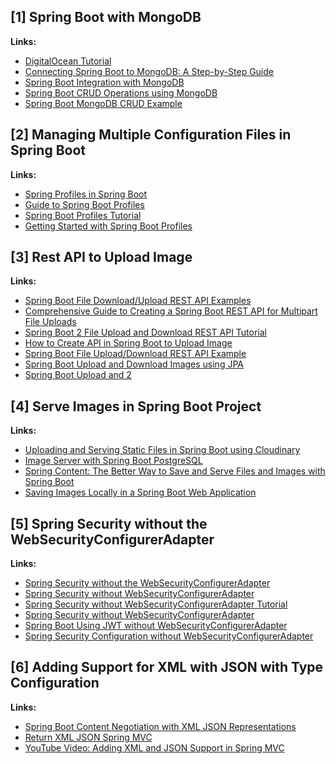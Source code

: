 ## [1] Spring Boot with MongoDB

**Links:**
- [DigitalOcean Tutorial](https://www.digitalocean.com/community/tutorials/spring-boot-mongodb)
- [Connecting Spring Boot to MongoDB: A Step-by-Step Guide](https://medium.com/@samuelcatalano/connecting-spring-boot-to-mongodb-a-step-by-step-guide-b9f2fd9e872d)
- [Spring Boot Integration with MongoDB](https://medium.com/@contactkumaramit9139/spring-boot-integration-with-mongodb-c24e48f12ba7)
- [Spring Boot CRUD Operations using MongoDB](https://www.geeksforgeeks.org/spring-boot-crud-operations-using-mongodb/)
- [Spring Boot MongoDB CRUD Example](https://www.bezkoder.com/spring-boot-mongodb-crud/#google_vignette)

## [2] Managing Multiple Configuration Files in Spring Boot

**Links:**
- [Spring Profiles in Spring Boot](https://howtodoinjava.com/spring-boot/spring-profiles/)
- [Guide to Spring Boot Profiles](https://reflectoring.io/spring-boot-profiles/)
- [Spring Boot Profiles Tutorial](https://www.springboottutorial.com/spring-boot-profiles)
- [Getting Started with Spring Boot Profiles](https://medium.com/javarevisited/getting-started-with-spring-boot-profiles-1e00159f0542)

## [3] Rest API to Upload Image

**Links:**
- [Spring Boot File Download/Upload REST API Examples](https://www.codejava.net/frameworks/spring-boot/file-download-upload-rest-api-examples)
- [Comprehensive Guide to Creating a Spring Boot REST API for Multipart File Uploads](https://medium.com/@patelsajal2/how-to-create-a-spring-boot-rest-api-for-multipart-file-uploads-a-comprehensive-guide-b4d95ce3022b)
- [Spring Boot 2 File Upload and Download REST API Tutorial](https://www.javaguides.net/2018/11/spring-boot-2-file-upload-and-download-rest-api-tutorial.html#google_vignette)
- [How to Create API in Spring Boot to Upload Image](https://www.oodlestechnologies.com/blogs/how-to-create-api-in-spring-boot-to-upload-image/)
- [Spring Boot File Upload/Download REST API Example](https://www.callicoder.com/spring-boot-file-upload-download-rest-api-example/)
- [Spring Boot Upload and Download Images using JPA](https://medium.com/shoutloudz/spring-boot-upload-and-download-images-using-jpa-b1c9ef174dc0)
- [Spring Boot Upload and 2](https://howtodoinjava.com/spring-boot/spring-boot-file-upload-rest-api/)

## [4] Serve Images in Spring Boot Project

**Links:**
- [Uploading and Serving Static Files in Spring Boot using Cloudinary](https://javawhizz.com/2023/02/uploading-and-serving-static-files-in-spring-boot-using-cloudinary)
- [Image Server with Spring Boot PostgreSQL](https://medium.com/echohub/imageserver-with-spring-boot-postgresql-aec02e5dad9b)
- [Spring Content: The Better Way to Save and Serve Files and Images with Spring Boot](https://dev.to/tschuehly/spring-content-the-better-way-to-save-and-serve-files-and-images-with-spring-boot-1lj3)
- [Saving Images Locally in a Spring Boot Web Application](https://medium.com/@kkarththi15/saving-images-locally-in-a-spring-boot-web-application-01405a988bc7)

## [5] Spring Security without the WebSecurityConfigurerAdapter

**Links:**
- [Spring Security without the WebSecurityConfigurerAdapter](https://spring.io/blog/2022/02/21/spring-security-without-the-websecurityconfigureradapter/)
- [Spring Security without WebSecurityConfigurerAdapter](https://medium.com/javarevisited/spring-security-without-websecurityconfigureradapter-c712b81cc6ed)
- [Spring Security without WebSecurityConfigurerAdapter Tutorial](https://www.javaguides.net/2022/08/spring-security-without-webSecurityconfigureradapter.html)
- [Spring Security without WebSecurityConfigurerAdapter](https://javatechonline.com/spring-security-without-websecurityconfigureradapter/)
- [Spring Boot Using JWT without WebSecurityConfigurerAdapter](https://www.linkedin.com/pulse/spring-boot-using-jwt-without-tung-vo/)
- [Spring Security Configuration without WebSecurityConfigurerAdapter](https://medium.com/@kamuraza09/spring-security-configuration-without-websecurityconfigureradapter-3a3fde34fcf6)

## [6] Adding Support for XML with JSON with Type Configuration

**Links:**
- [Spring Boot Content Negotiation with XML JSON Representations](https://www.springboottutorial.com/spring-boot-content-negotiation-with-xml-json-representations)
- [Return XML JSON Spring MVC](https://www.appsdeveloperblog.com/return-xml-json-spring-mvc/)
- [YouTube Video: Adding XML and JSON Support in Spring MVC](https://youtu.be/V_QO6fAsv4U?si=fFtAx4HG5f4BLQAy)
